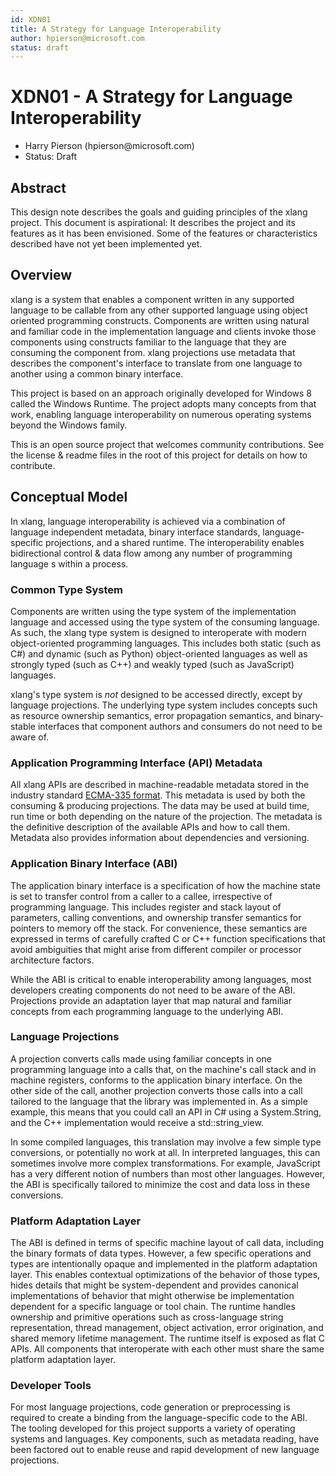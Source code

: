 ```yaml
---
id: XDN01
title: A Strategy for Language Interoperability
author: hpierson@microsoft.com
status: draft
---
```


# XDN01 - A Strategy for Language Interoperability

- Harry Pierson (hpierson\@microsoft.com)
- Status: Draft

## Abstract

This design note describes the goals and guiding principles of the xlang project. This document is
aspirational: It describes the project and its features as it has been envisioned. Some of the
features or characteristics described have not yet been implemented yet.

## Overview

xlang is a system that enables a component written in any supported language to be callable from any
other supported language using object oriented programming constructs. Components are written using
natural and familiar code in the implementation language and clients invoke those components using
constructs familiar to the language that they are consuming the component from. xlang projections
use metadata that describes the component's interface to translate from one language to another
using a common binary interface.

This project is based on an approach originally developed for Windows 8 called the Windows Runtime.
The project adopts many concepts from that work, enabling language interoperability on numerous
operating systems beyond the Windows family.

This is an open source project that welcomes community contributions. See the license & readme files
in the root of this project for details on how to contribute.

## Conceptual Model

In xlang, language interoperability is achieved via a combination of language independent metadata,
binary interface standards, language-specific projections, and a shared runtime. The
interoperability enables bidirectional control & data flow among any number of programming language
s within a process.

### Common Type System

Components are written using the type system of the implementation language and accessed using the
type system of the consuming language. As such, the xlang type system is designed to interoperate
with modern object-oriented programming languages. This includes both static (such as C#) and
dynamic (such as Python) object-oriented languages as well as strongly typed (such as C++) and
weakly typed (such as JavaScript) languages.

xlang's type system is _not_ designed to be accessed directly, except by language projections. The
underlying type system includes concepts such as resource ownership semantics, error propagation
semantics, and binary-stable interfaces that component authors and consumers do not need to be aware
of.

### Application Programming Interface (API) Metadata

All xlang APIs are described in machine-readable metadata stored in the industry standard [ECMA-335
format](https://www.ecma-international.org/publications/standards/Ecma-335.htm). This metadata is
used by both the consuming & producing projections. The data may be used at build time, run time or
both depending on the nature of the projection. The metadata is the definitive description of the
available APIs and how to call them. Metadata also provides information about dependencies and versioning.

### Application Binary Interface (ABI)

The application binary interface is a specification of how the machine state is set to transfer
control from a caller to a callee, irrespective of programming language. This includes register and
stack layout of parameters, calling conventions, and ownership transfer semantics for pointers to
memory off the stack. For convenience, these semantics are expressed in terms of carefully crafted C
or C++ function specifications that avoid ambiguities that might arise from different compiler or
processor architecture factors.

While the ABI is critical to enable interoperability among languages, most developers creating
components do not need to be aware of the ABI. Projections provide an adaptation layer that map
natural and familiar concepts from each programming language to the underlying ABI.

### Language Projections

A projection converts calls made using familiar concepts in one programming language into a calls
that, on the machine's call stack and in machine registers, conforms to the application binary
interface. On the other side of the call, another projection converts those calls into a call
tailored to the language that the library was implemented in. As a simple example, this means that
you could call an API in C# using a System.String, and the C++ implementation would receive a std::string_view.

In some compiled languages, this translation may involve a few simple type conversions, or
potentially no work at all. In interpreted languages, this can sometimes involve more complex
transformations. For example, JavaScript has a very different notion of numbers than most other
languages. However, the ABI is specifically tailored to minimize the cost and data loss in these conversions.

### Platform Adaptation Layer

The ABI is defined in terms of specific machine layout of call data, including the binary formats of
data types. However, a few specific operations and types are intentionally opaque and implemented in
the platform adaptation layer. This enables contextual optimizations of the behavior of those types,
hides details that might be system-dependent and provides canonical implementations of behavior that
might otherwise be implementation dependent for a specific language or tool chain. The runtime
handles ownership and primitive operations such as cross-language string representation, thread
management, object activation, error origination, and shared memory lifetime management. The runtime
itself is exposed as flat C APIs. All components that interoperate with each other must share the
same platform adaptation layer.

### Developer Tools

For most language projections, code generation or preprocessing is required to create a binding from
the language-specific code to the ABI. The tooling developed for this project supports a variety of
operating systems and languages. Key components, such as metadata reading, have been factored out to
enable reuse and rapid development of new language projections.
